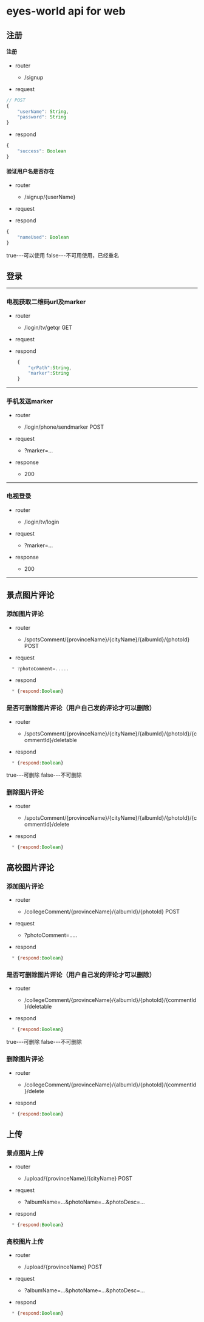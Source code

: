 # eyes-world api for web

## 注册

#### 注册

* router
  * /signup

* request
```js
// POST
{
    "userName": String,
    "password": String
}
```

* respond
```js
{
    "success": Boolean
}
```

#### 验证用户名是否存在

* router
  * /signup/{userName}

* request

* respond
```js
{
    "nameUsed": Boolean
}
```
true---可以使用
false---不可用使用，已经重名
## 登录

----
### 电视获取二维码url及marker

* router
  * /login/tv/getqr  GET
  
* request


* respond
```js
    {
        "qrPath":String,
        "marker":String
    }
```

---
### 手机发送marker

* router
  * /login/phone/sendmarker  POST

* request
  * ?marker=...
  
* response
  * 200

---
###  电视登录

* router
  * /login/tv/login
  
* request
  * ?marker=...
  
* response
  *  200

---

## 景点图片评论

### 添加图片评论

* router
  * /spotsComment/{provinceName}/{cityName}/{albumId}/{photoId}  POST

* request
```js
  * ?photoComment=.....
```

* respond
```js
  * {respond:Boolean}
```

### 是否可删除图片评论（用户自己发的评论才可以删除）

* router
  * /spotsComment/{provinceName}/{cityName}/{albumId}/{photoId}/{commentId}/deletable
  
* respond
```js
  * {respond:Boolean} 
```
true---可删除
false---不可删除

### 删除图片评论
* router
  * /spotsComment/{provinceName}/{cityName}/{albumId}/{photoId}/{commentId}/delete
  
* respond
```js
  * {respond:Boolean}
```



## 高校图片评论

### 添加图片评论

* router
  * /collegeComment/{provinceName}/{albumId}/{photoId}  POST

* request

  *  ?photoComment=.....


* respond
```js
  * {respond:Boolean}
```
### 是否可删除图片评论（用户自己发的评论才可以删除）

* router
  * /collegeComment/{provinceName}/{albumId}/{photoId}/{commentId}/deletable
  
* respond
```js
  * {respond:Boolean} 
```
true---可删除
false---不可删除


### 删除图片评论

* router
  * /collegeComment/{provinceName}/{albumId}/{photoId}/{commentId}/delete  
  
* respond
```js
  * {respond:Boolean}
```


## 上传

### 景点图片上传

* router
  * /upload/{provinceName}/{cityName}  POST

* request

  * ?albumName=...&photoName=...&photoDesc=...


* respond
```js
  * {respond:Boolean}
```
### 高校图片上传

* router
  * /upload/{provinceName}  POST

* request

  * ?albumName=...&photoName=...&photoDesc=...


* respond
```js
  * {respond:Boolean}
```



